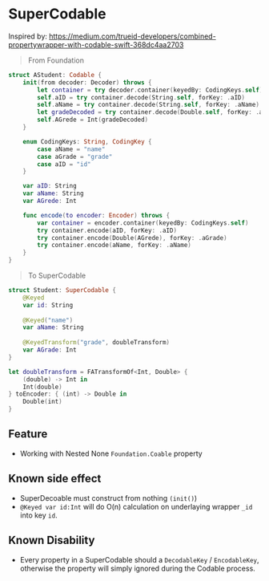 # SuperCodable

Inspired by: https://medium.com/trueid-developers/combined-propertywrapper-with-codable-swift-368dc4aa2703


> From Foundation

```swift
struct AStudent: Codable {
    init(from decoder: Decoder) throws {
        let container = try decoder.container(keyedBy: CodingKeys.self)
        self.aID = try container.decode(String.self, forKey: .aID)
        self.aName = try container.decode(String.self, forKey: .aName)
        let gradeDecoded = try container.decode(Double.self, forKey: .aGrade)
        self.AGrede = Int(gradeDecoded)
    }

    enum CodingKeys: String, CodingKey {
        case aName = "name"
        case aGrade = "grade"
        case aID = "id"
    }

    var aID: String
    var aName: String
    var AGrede: Int

    func encode(to encoder: Encoder) throws {
        var container = encoder.container(keyedBy: CodingKeys.self)
        try container.encode(aID, forKey: .aID)
        try container.encode(Double(AGrede), forKey: .aGrade)
        try container.encode(aName, forKey: .aName)
    }
}
```


> To SuperCodable

```swift
struct Student: SuperCodable {
    @Keyed
    var id: String
    
    @Keyed("name") 
    var aName: String
    
    @KeyedTransform("grade", doubleTransform)
    var AGrade: Int
}

let doubleTransform = FATransformOf<Int, Double> {
    (double) -> Int in
    Int(double)
} toEncoder: { (int) -> Double in
    Double(int)
}
```

## Feature

- Working with Nested None `Foundation.Coable` property 

## Known side effect 

- SuperDecoable must construct from nothing `(init()`)
- `@Keyed var id:Int` will do O(n) calculation on underlaying wrapper `_id` into key `id`.


## Known Disability

- Every property in a SuperCodable should a `DecodableKey` / `EncodableKey`, otherwise the property will simply ignored during the Codable process.
